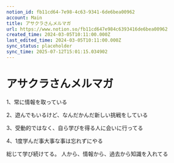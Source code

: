 ```yaml
---
notion_id: fb11cd64-7e98-4c63-9341-6de6bea00962
account: Main
title: アサクラさんメルマガ
url: https://www.notion.so/fb11cd647e984c6393416de6bea00962
created_time: 2024-03-05T10:11:00.000Z
last_edited_time: 2024-03-05T10:11:00.000Z
sync_status: placeholder
sync_time: 2025-07-12T15:01:15.034902
---
```

# アサクラさんメルマガ

1、常に情報を取っている

2、遊んでもいるけど、なんだかんだ新しい挑戦をしている

3、受動的ではなく、自ら学びを得る人に会いに行ってる

4、1度学んだ事大事な事は忘れずにやる

総じて学び続けてる。
人から、情報から、過去から知識を入れてる